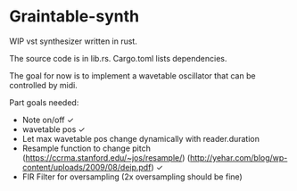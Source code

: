 # Graintable-synth
WIP vst synthesizer written in rust.

The source code is in lib.rs. Cargo.toml lists dependencies.

The goal for now is to implement a wavetable oscillator that can be controlled by midi.

Part goals needed:
* Note on/off ✓
* wavetable pos ✓
* Let max wavetable pos change dynamically with reader.duration
* Resample function to change pitch (https://ccrma.stanford.edu/~jos/resample/) (http://yehar.com/blog/wp-content/uploads/2009/08/deip.pdf) ✓
* FIR Filter for oversampling (2x oversampling should be fine)

